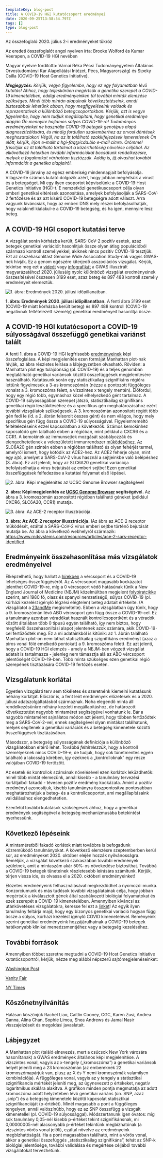 ```yaml
---
templateKey: blog-post
title: A COVID-19 HGI kutatócsoport eredményei
date: 2020-09-25T13:58:54.797Z
tags: []
type: blog-post
---
```


Az összefoglaló 2020. július 2-i eredményeket tükröz

Az eredeti összefoglalót angol nyelven írta:
Brooke Wolford és Kumar Veerapen, a COVID-19 HGI nevében

Magyar nyelvre fordította: Várnai Réka Pécsi Tudományegyetem Általános Orvostudományi Kar Alapellátási Intézet, Pécs, Magyarország) és Sipeky Csilla (COVID-19 Host Genetics Initiative).

<em>
<strong>Megjegyzés:</strong> Kérjük, vegye figyelembe, hogy ez egy folyamatban lévő kutatás! Ahhoz, hogy teljeskörűen megértsük a genetika szerepét a COVID-19 kimenetelében, eddigi eredményeinken túl további minták elemzése szükséges. Minél több mintán alapulnak következtetéseink, annál biztosabbak lehetünk abban, hogy megfigyeléseink valósak és reprezentatívak a különböző betegcsoportokban. Kérjük, azt is vegye figyelembe, hogy nem tudjuk megállapítani, hogy genetikai eredménye alapján Ön mennyire hajlamos súlyos COVID-19-re! Tudományos eredményeinket ne használja COVID-19 betegek genotípus alapú diagnosztizálására,    	 és mindig forduljon szakemberhez az orvosi döntések meghozatalakor! Végül, ha az itt található szakkifejezések ismeretlenek Ön előtt, kérjük, írjon e-mailt a hgi-faq@icda.bio e-mail címre. Örömmel frissítjük az itt található tartalmat a közérthetőség növelése céljából. Az elkövetkező hetekben további információkat bocsátunk rendelkezésre, melyek a fogalmakat várhatóan tisztázzák. Addig is, <a href="https://medlineplus.gov/genetics/understanding/" target="_blank" rel="noopener noreferrer">itt</a> olvashat további információt a genetika alapjairól.
</em>
</small>

 A COVID-19 járvány az egész emberiség mindennapjait befolyásolja. Világszerte számos kutató dolgozik azért, hogy jobban megértsük a vírust és a betegséget. Mi egy ilyen csoportot képviselünk: a COVID-19 Host Genetics Initiative (HGI)-t. E nemzetközi genetikuscsoport célja olyan emberi genetikai eltérések azonosítása, amelyek befolyásolják a SARS-CoV-2 fertőzésre és az azt kísérő COVID-19 betegségre adott választ. Arra vagyunk kíváncsiak, hogy az emberi DNS mely részei befolyásolhatják, hogy valakinél kialakul-e a COVID-19 betegség, és ha igen, mennyire lesz beteg.

## A COVID-19 HGI csoport kutatási terve

A vizsgálat során kórházba került, SARS-CoV-2 pozitív esetek, azaz betegek genetikai variációit hasonlítjuk össze olyan átlag populációból származó kontroll személyekkel, akiknek nincs pozitív COVID-19 tesztjük. Ezt az összehasonlítást Genome Wide Association Study-nak vagyis GWAS-nek hívják. Ez a genom egészére kiterjedő asszociációs vizsgálat. Kérjük, tekintse meg ezt a [videót](https://www.youtube.com/watch?v=cgyc55JhdcM)  vagy [infografikát](https://www.broadinstitute.org/visuals/explainer-genome-wide-association-studies) a GWAS illusztrált magyarázatához! 2020. júliusáig nyolc különböző vizsgálat eredményeinek összesítésével összesen 3199 eset, azaz beteg és 897 488 kontroll személy eredményeit elemeztük.


![1. ábra: Eredmények 2020. júliusi időpillanatban.](scicomm_blog_post_20200924.png)
<figcaption class="manual-md-inline-caption">
<strong>1. ábra: Eredmények 2020. júliusi időpillanatban.</strong> A fenti ábra 3199 eset (COVID-19 miatt kórházba került beteg) és 897 488 kontroll (COVID-19 negatívnak feltételezett személy) genetikai eredményeit hasonlítja össze.
</figcaption>

## A COVID-19 HGI kutatócsoport a COVID-19 súlyosságával összefüggő genetikai variánst talált

A fenti 1. ábra a COVID-19 HGI legfrissebb [eredményeinek](/results/) képi összefoglalása. A képi megjelenítés ezen formáját Manhattan plot-nak hívják, az ábra részletes leírása a lábjegyzetben olvasható. Röviden: a Manhattan plot egy tulajdonság (pl. COVID-19) és a teljes genomban megtalálható genetikai variánsok közötti összefüggések megjelenítésére használható. Kutatásunk során egy statisztikailag szignifikáns régióra lettünk figyelmesek a 3-as kromoszómán (nézze a pontozott függőleges vonalat a 3. kromoszóma felett, a vízszintes x tengely mentén). Előfordul, hogy egy régió több, egymáshoz közel elhelyezkedő gént tartalmaz. A COVID-19 súlyosságában szerepet játszó, statisztikailag szignifikáns genetikai régió leszűkítéséhez és a specifikus gén meghatározásához ezért további vizsgálatok szükségesek. A 3. kromoszómán azonosított régiót több gén fedi le (ld. a 2. ábrán felsorolt ​​összes gént) és nem világos, hogy mely specifikus gén függ össze a COVID-19 súlyosságával. Figyelemreméltó feltételezéseink ezzel kapcsolatban a következők. Számos kemokinhez kapcsolódó gén található ebben a régióban, mint például a CXCR6 és a CCR1. A kemokinek az immunsejtek mozgását szabályozzák és elengedhetetlenek a veleszületett immunrendszer [működéséhez](https://www.ncbi.nlm.nih.gov/pmc/articles/PMC4448619/). Az SLC6A20 gén szintén ebben a régióban található és olyan fehérjét termel, amelyről ismert, hogy kötődik az ACE2-hez. Az ACE2 fehérje olyan, mint egy ajtó, amelyet a SARS-CoV-2 vírus használ a sejtjeinkbe való belépéshez (3. ábra). Ez azt jelenti, hogy az SLC6A20 genetikai variációja befolyásolhatja a vírus bejutását az emberi sejtbe! Ezen genetikai összefüggések felfedezése a kutatási folyamat első lépései.


![2. ábra: Képi megjelenítés az UCSC Genome Browser segítségével](hgt_genome_32a4d_7bc390.jpg)
<figcaption class="manual-md-inline-caption">
<strong>2. ábra: Képi megjelenítés az <a href="https://genome.ucsc.edu" target="_blank" rel="noopener noreferrer">UCSC Genome Browser</a> segítségével.</strong> Az ábra a 3. kromoszómán azonosított régióban található géneket (például CXCR6, SLC6A20, CCR1) mutatja.
</figcaption>

![3. ábra: Az ACE-2 receptor illusztrációja.](unnamed.png)
<figcaption class="manual-md-inline-caption">
<strong>3. ábra: Az ACE-2 receptor illusztrációja.</strong> IAz ábra az ACE-2 receptor működését, ezáltal a SARS-CoV-2 vírus emberi sejtbe történő bejutását mutatja be. Az ábra a következő webhelyről származik: <a href="https://www.rndsystems.com/resources/articles/ace-2-sars-receptor-identified" target="_blank" rel="noopener noreferrer">https://www.rndsystems.com/resources/articles/ace-2-sars-receptor-identified</a>.
</figcaption>

## Eredményeink összehasonlítása más vizsgálatok eredményeivel

Elképzelhető, hogy hallott a [hírekben](https://www.cnn.com/2020/07/16/health/blood-types-coronavirus-wellness-scn/index.html) a vércsoport és a COVID-19 lehetséges összefüggéséről. Az A vércsoport magasabb kockázatot jelenthet COVID-19-re, míg a 0 vércsoport védő hatásúnak tűnik a New England Journal of Medicine (NEJM) közelmúltban megjelent [folyóiratcikke](https://www.nejm.org/doi/full/10.1056/NEJMoa2020283) szerint, ami 1980 fő, olasz és spanyol nemzetiségű, súlyos COVID-19 (pl. kórházi kezelést igénylő légzési elégtelen) beteg adatait értékelte. (A vizsgálatot a [23andMe](https://www.medrxiv.org/content/10.1101/2020.09.04.20188318v1) megismételte). Ebben a vizsgálatban úgy tűnik, hogy a 9. kromoszómán lévő ABO vércsoport gén függ össze a COVID-19-cel. Ez a tanulmány azonban véradókat használt kontrollcsoportként és a véradók között általában több 0 típusú egyén található, így nem biztos, hogy megfelelő összehasonlítási alapot jelentenek azok számára, akik COVID-19-cel fertőződtek meg. Ez a mi adatainkból is kitűnik: az 1. ábrán található Manhattan plot-on nem láthat statisztikailag szignifikáns eredményt (azaz a piros vonal fölé emelkedő pontokat) a 9. kromoszóma felett. Ez azt jelenti, hogy a COVID-19 HGI elemzés - amely a NEJM-ben végzett vizsgálat adatait is tartalmazza - jelenleg nem támasztja alá az ABO vércsoport jelentőségét COVID-19-ben. Több minta szükséges ezen genetikai régió szerepének tisztázására COVID-19 fertőzés esetén.

## Vizsgálatunk korlátai

Egyetlen vizsgálati terv sem tökéletes és szeretnénk kiemelni kutatásunk néhány korlátját. Először is, a fent leírt eredmények előzetesek és a 2020. júliusi adatszolgáltatásból származnak. Noha elegendő minta áll rendelkezésünkre néhány kezdeti megállapításhoz, de határozott következtetést nagyobb mintaméret segítségével vonhatunk le. Bár a nagyobb mintaméret sajnálatos módon azt jelenti, hogy többen fertőződtek meg a SARS-CoV-2-vel, ennek segítségével olyan mintákat találhatunk, melyek segítenek a genetikai variációk és a betegség kimenetele közötti összefüggések tisztázásában.

Másodszor, a betegség súlyosságának definíciója a különböző vizsgálatokban eltérő lehet. Továbbá *feltételezzük*, hogy a kontroll személyeknek nincs COVID-19-e, de tudjuk, hogy sok tünetmentes egyén található a lakosság körében, így ezeknek a „kontrolloknak” egy része valójában COVID-19 fertőzött.

Az esetek és kontrollok számának növelésével ezen korlátok leküzdhetők: minél több mintát elemezünk, annál kisebb - a tanulmány tervezési korlátjaiból fakadó - tévesen pozitív eredmény kockázata. Amint a pozitív eredményt azonosítjuk, kisebb tanulmányra összpontosítva pontosabban meghatározhatjuk a beteg- és a kontrollcsoportot, ami megállapításaink validálásához elengedhetetlen.

Ezenfelül további kutatások szükségesek ahhoz, hogy a genetikai eredmények segítségével a betegség mechanizmusába betekintést nyerhessünk.

## Következő lépéseink

A mintaméretből fakadó korlátok miatt továbbra is befogadunk közreműködő tanulmányokat. A következő elemzésre szeptemberben kerül sor, az eredményeket 2020. október elején hozzák nyilvánosságra. Reméljük, a vizsgálat következő szakaszában további eredmények születnek, amit a mintaszám akár 50%-os növekedése biztosíthat. Továbbá a COVID-19 betegek tüneteinek részletesebb leírására számítunk. Kérjük, térjen vissza ide, és olvassa el a 2020. októberi eredményeinket!

Előzetes eredményeink felhasználásával megkezdődhet a nyomozói munka. Konzorciumunk és más tudósok további vizsgálatainak célja, hogy jobban megértsük a kiválasztott gének által szabályozott biológiai folyamatokat és ezek szerepét a COVID-19 kimenetelében. Amennyiben kíváncsi az utánkövetéses vizsgálatokra, keresse fel ezt a [linket](/blog/2020-06-29-in-silico-follow-up-results/)! Az egyik ilyen tanulmány feltárja majd, hogy egy bizonyos genetikai variáció hogyan függ össze a súlyos, kórházi kezelést igénylő COVID kimenetelével. Reményeink szerint genetikai eredményeink hozzájárulhatnak a COVID-19 betegek hatékonyabb klinikai menedzsmentjéhez vagy a betegség kezeléséhez.

## További források

Amennyiben többet szeretne megtudni a COVID-19 Host Genetics Initiative kutatócsoportról, kérjük, nézze meg alábbi népszerű sajtómegjelenéseinket:


[Washington Post](https://www.washingtonpost.com/opinions/2020/04/27/covid-19-quickly-kills-some-while-others-dont-show-symptoms-can-genetics-explain-this/)

[Vanity Fair](https://www.vanityfair.com/news/2020/04/genetic-chances-of-dying-from-coronavirus)

[NY Times](https://www.nytimes.com/2020/06/03/health/coronavirus-blood-type-genetics.html)

## Köszönetnyilvánítás

Hálásan köszönjük Rachel Liao, Caitlin Cooney, CGC, Karen Zusi, Andrea Ganna, Alina Chan, Sophie Limou, Shea Andrews és Jamal Nasir visszajelzéseit és megoldási javaslatait.

## Lábjegyzet

A Manhattan plot (találó elnevezés, mert a csúcsok New York városára hasonlítanak) a GWAS eredmények általános képi megjelenítése. A vízszintes vonal, vagyis az x-tengely („kromoszóma”) a genetikai variánsok helyét jeleníti meg a 23 kromoszómán (az embereknek 22 kromoszómapárjuk van, plusz az X és Y nemi kromoszómák valamilyen kombinációja). A függőleges vonal, vagyis az y tengely a statisztikai szignifikancia mértékét jeleníti meg, az úgynevezett p értékeket, negatív logaritmikus skálára alakítva. A grafikon minden pontja megmutatja az adott kromoszóma adott helyzetében lévő genetikai variáns (ún. SNP, azaz „snip”) és a betegség kimenetele közötti kapcsolat statisztikai szignifikanciáját (p-értékét). Minél magasabb a pont a függőleges tengelyen, annál valószínűbb, hogy ez az SNP összefügg a vizsgált kimenetellel (pl. COVID-19 súlyossággal). Módszertanunk igen óvatos: míg sok tanulmány 0,05-nél kisebb p-értéket tekint szignifikánsnak, mi 0,00000005-nél alacsonyabb p-értéket tekintünk megbízhatónak (a vízszintes vörös vonal jelöli), ezáltal növelve az eredményeink megbízhatóságát. Ha a pont magasabban található, mint a vörös vonal, akkor a genetikai összefüggés „statisztikailag szignifikáns”, tehát az SNP-k biológiai jelentősége, további validálása és megértése céljából további vizsgálatokat tervezhetünk.
